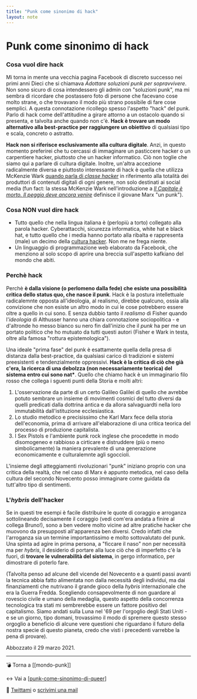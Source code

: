```yaml
---
title: "Punk come sinonimo di hack"
layout: note
---
```


# Punk come sinonimo di hack

### Cosa vuol dire hack

Mi torna in mente una vecchia pagina Facebook di discreto successo nei primi anni Dieci che si chiamava *Adottare soluzioni punk per sopravvivere*. Non sono sicuro di cosa intendessero gli admin con "soluzioni punk", ma mi sembra di ricordare che postassero foto di persone che facevano cose molto strane, o che trovavano il modo più strano possibile di fare cose semplici. A questa connotazione ricollego spesso l'aspetto "hack" del punk. Parlo di hack come dell'attitudine a girare attorno a un ostacolo quando si presenta, e talvolta anche quando non c'è. **Hack è trovare un modo alternativo alla best-practice per raggiungere un obiettivo** di qualsiasi tipo e scala, concreto o astratto.

**Hack non si riferisce esclusivamente alla cultura digitale**. Anzi, in questo momento preferirei che tu cercassi di immaginare un pasticcere hacker o un carpentiere hacker, piuttosto che un hacker informatico. Ciò non toglie che siamo qui a parlare di cultura digitale. Inoltre, un'altra accezione radicalmente diversa e piuttosto interessante di hack è quella che utilizza McKenzie Wark [quando parla di *classe hacker*](https://the-eye.eu/public/Books/Bibliotik/A/A%20Hacker%20Manifesto%20-%20McKenzie%20Wark.pdf) in riferimento alla totalità dei produttori di contenuti digitali di ogni genere, non solo destinati ai social media (fun fact: la stessa McKenzie Wark nell'introduzione a [*Il Capitale è morto. Il peggio deve ancora venire*](https://not.neroeditions.com/il-capitale-e-morto-il-peggio-deve-ancora-venire/) definisce il giovane Marx "un punk").

### Cosa NON vuol dire hack

* Tutto quello che nella lingua italiana è (perlopiù a torto) collegato alla parola hacker. Cyberattacchi, sicurezza informatica, white hat e black hat, e tutto quello che i media hanno portato alla ribalta e rappresenta (male) un decimo della [cultura hacker](https://en.wikipedia.org/wiki/Hacker_culture). Non me ne frega niente.
* Un linguaggio di programmazione web elaborato da Facebook, che menziono al solo scopo di aprire una breccia sull'aspetto kafkiano del mondo che abiti.

### Perchè hack

Perchè **è dalla visione (o perlomeno dalla fede) che esiste una possibilità critica dello status quo, che nasce il punk**. Hack è la postura intellettuale radicalemnte opposta all'ideologia, al realismo, direbbe qualcuno, ossia alla convizione che non esiste un altro modo in cui le cose potrebbero essere oltre a quello in cui sono. E senza dubbio tanto il *realismo* di Fisher quando l'*ideologia* di Althusser hanno una chiara connotazione sociopolitica - e d'altronde ho messo bianco su nero fin dall'inizio che il *punk* ha per me un portato politico che ho mutuato da tutti questi autori (Fisher e Wark in testa, oltre alla famosa "rottura epistemologica").

Una ideale "prima fase" del punk è esattamente quella della presa di distanza dalla best-practice, da qualsiasi carico di tradizioni e sistemi preesistenti e tendenzialmente oppressivi. __Hack è la critica di ciò che già c'era, la ricerca di una debolzza (non necessariamente teorica) del sistema entro cui sono nat*__. Quello che chiamo hack è un immaginario filo rosso che collega i sguenti punti della Storia e molti altri:

1. L'osservazione da parte di un certo Galileo Galilei di quello che avrebbe potuto sembrare un insieme di movimenti cosmici del tutto diversi da quelli predicati dalla dottrina antica e da allora salvaguardti nella loro immutabilità dall'istituzione ecclesiastica.
2. Lo studio metodico e precisissimo che Karl Marx fece della storia dell'economia, prima di arrivare all'elaborazione di una critica teorica del processo di produzione capitalista.
3. I Sex Pistols e l'ambiente punk rock inglese che procedette in modo disomogeneo e rabbioso a cirticare e distruddere (più o meno simbolicamente) la maniera prevalente di una generazione economicamente e culturalemnte agli sgoccioli.

L'insieme degli atteggiamenti rivoluzionari "punk" iniziano proprio con una critica della realtà, che nel caso di Marx è appunto metodica, nel caso della cultura del secondo Novecento posso immaginare come guidata da tutt'altro tipo di sentimenti. 

### L'*hybris* dell'hacker

Se in questi tre esempi è facile distribuire le quote di coraggio e arroganza sottolineando decisamente il coraggio (vedi com'era andata a finire al collega Bruno!), sono a ben vedere molto vicine ad altre pratiche hacker che muovono da presupposti all'apparenza ben diversi. Credo infatti che l'arroganza sia un termine importantissimo e molto sottovalutato del punk. Una spinta ad agire in prima persona, a "ficcare il naso" non per necessità ma per *hybris*, il desiderio di portare alla luce ciò che di imperfetto c'è la fuori, di **trovare le vulnerabilità del sistema**, in gergo informatico, per dimostrare di poterlo fare.

(Talvolta penso ad alcune dell vicende del Novecento e a quanti passi avanti la tecnica abbia fatto alimentata non dalla necessità degli individui, ma dai finanziamenti che nutrivano il grande gioco della *hybris* internazionale che era la Guerra Fredda. Scegliendo consapevolmente di non guardare al rovescio civile e umano della medaglia, questo aspetto della concorrenza tecnologica tra stati mi sembrerebbe essere un fattore positivo del capitalismo. Siamo andati sulla Luna nel '69 per l'orgoglio degli Stati Uniti - e se un giorno, tipo domani, trovassimo il modo di spremere questo stesso orgoglio a beneficio di alcune vere questioni che riguardano il futuro della nostra specie di questo pianeta, credo che visti i precedenti varrebbe la pena di provare).

<p class="date">Abbozzato il 29 marzo 2021.</p>

<hr>

💣 Torna a [[mondo-punk]]

↔️ Vai a [[punk-come-sinonimo-di-queer]]

📧 [Twittami](https://twitter.com/ZulianiStph) o [scrivimi una mail](mailto:web@zulianis.eu)




[//begin]: # "Autogenerated link references for markdown compatibility"
[punk-come-sinonimo-di-queer]: punk-come-sinonimo-di-queer.md "Punk come sinonimo di queer"
[//end]: # "Autogenerated link references"